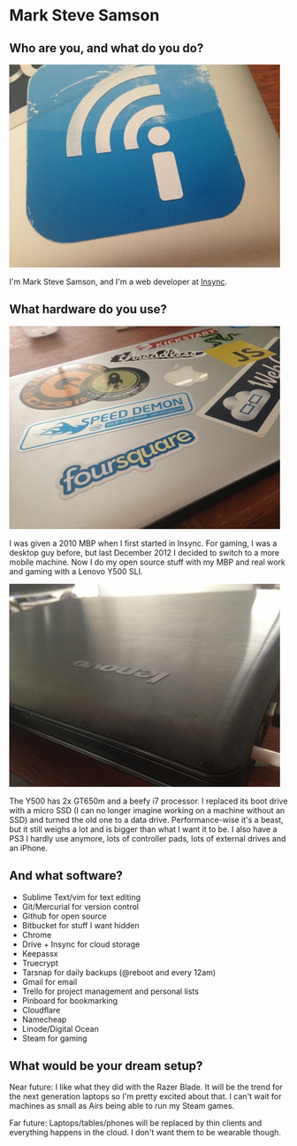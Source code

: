 # Mark Steve Samson

##  Who are you, and what do you do?

![Insync](/insync.jpg)

I'm Mark Steve Samson, and I'm a web developer at
[Insync](https://www.insynchq.com).

## What hardware do you use?

![MacBook Pro](/mbp.jpg)

I was given a 2010 MBP when I first started in Insync. For gaming, I was a
desktop guy before, but last December 2012 I decided to switch to a more mobile
machine. Now I do my open source stuff with my MBP and real work and gaming
with a Lenovo Y500 SLI.

![Lenovo Y500 SLI](/y500.jpg)

The Y500 has 2x GT650m and a beefy i7 processor. I
replaced its boot drive with a micro SSD (I can no longer imagine working on a
machine without an SSD) and turned the old one to a data drive. Performance-wise
it's a beast, but it still weighs a lot and is bigger than what I want it to be.
I also have a PS3 I hardly use anymore, lots of controller pads, lots of
external drives and an iPhone.

## And what software?

* Sublime Text/vim for text editing
* Git/Mercurial for version control
* Github for open source
* Bitbucket for stuff I want hidden
* Chrome
* Drive + Insync for cloud storage
* Keepassx
* Truecrypt
* Tarsnap for daily backups (@reboot and every 12am)
* Gmail for email
* Trello for project management and personal lists
* Pinboard for bookmarking
* Cloudflare
* Namecheap
* Linode/Digital Ocean
* Steam for gaming

## What would be your dream setup?

Near future: I like what they did with the Razer Blade. It will be the trend
for the next generation laptops so I'm pretty excited about that. I can't wait
for machines as small as Airs being able to run my Steam games.

Far future: Laptops/tables/phones will be replaced by thin clients and
everything happens in the cloud. I don't want them to be wearable though.
